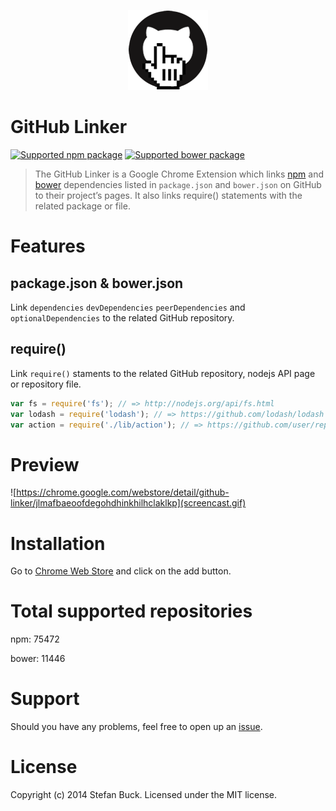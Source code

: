 <p align="center">
  <a href="#"><img src="app/images/icon-128.png"/></a>
</p>

# GitHub Linker

[![Supported npm package][npm-image]][npm-url] [![Supported bower package][bower-image]][bower-url]

> The GitHub Linker is a Google Chrome Extension which links [npm](http://npmjs.org) and [bower](http://bower.io) dependencies listed in `package.json` and `bower.json` on GitHub to their project’s pages. It also links require() statements with the related package or file.



# Features

## package.json & bower.json
Link `dependencies` `devDependencies` `peerDependencies` and `optionalDependencies` to the related GitHub repository.

## require()
Link `require()` staments to the related GitHub repository, nodejs API page or repository file.

```js
var fs = require('fs');	// => http://nodejs.org/api/fs.html
var lodash = require('lodash'); // => https://github.com/lodash/lodash
var action = require('./lib/action'); // => https://github.com/user/repo/blob/master/lib/action.js
```



# Preview

![https://chrome.google.com/webstore/detail/github-linker/jlmafbaeoofdegohdhinkhilhclaklkp](screencast.gif)



# Installation

Go to [Chrome Web Store](https://chrome.google.com/webstore/detail/github-linker/jlmafbaeoofdegohdhinkhilhclaklkp) and click on the add button.



# Total supported repositories

npm: 75472

bower: 11446



# Support
Should you have any problems, feel free to open up an [issue](https://github.com/stefanbuck/github-linker/issues).



# License

Copyright (c) 2014 Stefan Buck. Licensed under the MIT license.

[npm-url]: https://npmjs.org/
[npm-image]: http://img.shields.io/badge/npm-75472-green.svg
[bower-url]: https://bower.io/
[bower-image]: http://img.shields.io/badge/bower-11446-green.svg
